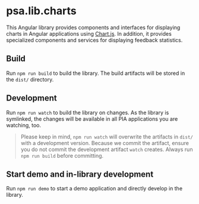 # psa.lib.charts

This Angular library provides components and interfaces for displaying charts in Angular applications using [Chart.js](https://www.chartjs.org/).
In addition, it provides specialized components and services for displaying feedback statistics.

## Build

Run `npm run build` to build the library. The build artifacts will be stored in the `dist/` directory.

## Development

Run `npm run watch` to build the library on changes. As the library is symlinked, the changes will be available in all PIA applications you are watching, too.

> Please keep in mind, `npm run watch` will overwrite the artifacts in `dist/` with a development version. Because we commit the artifact, ensure you do not commit the development artifact `watch` creates. Always run `npm run build` before committing.

## Start demo and in-library development

Run `npm run demo` to start a demo application and directly develop in the library.

